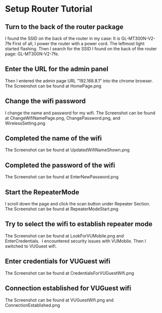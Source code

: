 # Setup Router Tutorial

## Turn to the back of the router package
I found the SSID on the back of the router in my case: It is GL-MT300N-V2-7fe
First of all, I power the router with a power cord. The leftmost light started flashing.
Then I search for the SSID I found on the back of the router page: GL-MT300N-V2-7fe.

## Enter the URL for the admin panel
Then I entered the admin page URL "192.168.8.1" into the chrome browser.
The Screenshot can be found at HomePage.png


## Change the wifi password
I change the name and password for my wifi.
The Screenshot can be found at ChangeWifiNamePage.png, ChangePassword.png, and WirelessSetting.png

## Completed the name of the wifi
The Screenshot can be found at UpdatedWifiNameShown.png

## Completed the password of the wifi
The Screenshot can be found at EnterNewPassword.png


## Start the RepeaterMode
I scroll down the page and click the scan button under Repeater Section.
The Screenshot can be found at RepeaterModeStart.png


## Try to select the wifi to establish repeater mode
The Screenshot can be found at LookForVUMobile.png and EnterCredentials.  I encountered security issues with VUMobile.
Then I switched to VUGuest wifi.




## Enter credentials for VUGuest wifi
The Screenshot can be found at CredentialsForVUGuestWifi.png

## Connection established for VUGuest wifi
The Screenshot can be found at VUGuestWifi.png and ConnectionEstablished.png





